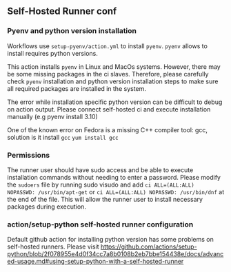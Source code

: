 
## Self-Hosted Runner conf

### Pyenv and python version installation

Workflows use `setup-pyenv/action.yml` to install `pyenv`. `pyenv` allows to install requires python versions.

This action installs `pyenv` in Linux and MacOs systems. However, there may be some missing packages in the ci slaves. Therefore, please carefully check `pyenv` installation and python version installation steps to make sure all required packages are installed in the system.

The error while installation specific python version can be difficult to debug on action output. Please connect self-hosted ci and execute installation manually (e.g pyenv install 3.10)

One of the known error on Fedora is a missing C++ compiler tool: gcc, solution is it install `gcc` `yum install gcc`

### Permissions

The runner user should have sudo access and be able to execute installation commands without needing to enter a password. Please modify the `sudoers` file by running sudo visudo and add `ci ALL=(ALL:ALL) NOPASSWD: /usr/bin/apt-get` or `ci ALL=(ALL:ALL) NOPASSWD: /usr/bin/dnf` at the end of the file. This will allow the runner user to install necessary packages during execution.

### action/setup-python self-hosted runner configuration

Default github action for installing python version has some problems on self-hosted runners. Please visit https://github.com/actions/setup-python/blob/2f078955e4d0f34cc7a8b0108b2eb7bbe154438e/docs/advanced-usage.md#using-setup-python-with-a-self-hosted-runner

